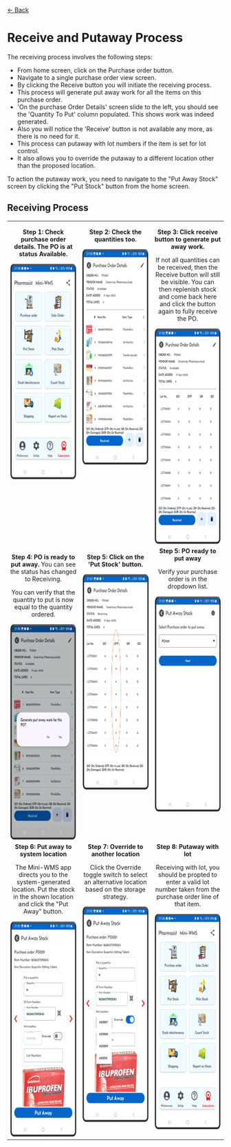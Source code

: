 [← Back](README.md)

<h1>Receive and Putaway Process</h1>
<p>The receiving process involves the following steps:</p>
<ul>
  <li>From home screen, click on the Purchase order button.</li>
  <li>Navigate to a single purchase order view screen.</li>
  <li>By clicking the Receive button you will initiate the receiving process.</li>
  <li>This process will generate put away work for all the items on this purchase order.</li>
  <li>'On the purchase Order Details' screen slide to the left, you should see the 'Quantity To Put' column populated. This shows work was indeed generated.</li>
  <li>Also you will notice the 'Receive' button is not available any more, as there is no need for it.</li>
  <li>This process can putaway with lot numbers if the item is set for lot control.</li>
  <li>It also allows you to override the putaway to a different location other than the proposed location.</li>
</ul>

<p>To action the putaway work, you need to navigate to the "Put Away Stock" screen by clicking the "Put Stock" button from the home screen.</p>

<h2>Receiving Process</h2>
<table style="width: 100%; border-collapse: collapse;">
  <tr>
    <!-- Column 1 -->
    <td style="width: 33%; text-align: center; vertical-align: top;">
      <p><strong>Step 1: Check purchase order details. The PO is at status Available.</strong></p>
      <img src="asset/receiving1.png" alt="Step 1" style="height:500px;">
    </td>
    <!-- Column 2 -->
    <td style="width: 33%; text-align: center; vertical-align: top;">
      <p><strong>Step 2: Check the quantities too.</strong></p>
      <img src="asset/receiving2.png" alt="Step 2" style="height:500px;">
    </td>
    <!-- Column 3 -->
    <td style="width: 33%; text-align: center; vertical-align: top;">
      <p><strong>Step 3: Click receive button to generate put away work.</strong></p>
      <p>If not all quantities can be received, then the Receive button will still be visible. You can then replenish stock and come back here and click the button again to fully receive the PO.</p>
      <img src="asset/receiving3.png" alt="Step 3" style="height:500px;">
    </td>
  </tr>
  <tr>
    <!-- Column 1 -->
    <td style="width: 33%; text-align: center; vertical-align: top;">
      <p><strong>Step 4: PO is ready to put away.</strong> You can see the status has changed to Receiving.</p>
      <p>You can verify that the quantity to put is now equal to the quantity ordered.</p>
      <img src="asset/receiving4.png" alt="Step 1" style="height:500px;">
    </td>
    <!-- Column 2 -->
    <td style="width: 33%; text-align: center; vertical-align: top;">
      <p><strong>Step 5: Click on the 'Put Stock' button.</strong></p>
      <img src="asset/receiving5.png" alt="Step 1" style="height:500px;">
    </td>
    <!-- Column 3 -->
    <td style="width: 33%; text-align: center; vertical-align: top;">
            <strong>Step 5: PO ready to put away</strong>
      <p>Verify your purchase order is in the dropdown list.</p>
      <img src="asset/receiving6.png" alt="Step 1" style="height:500px;">
    </td>
  </tr>
  <tr>
    <!-- Column 1 -->
    <td style="width: 33%; text-align: center; vertical-align: top;">
      <strong>Step 6: Put away to system location</strong>
      <p>The Mini-WMS app directs you to the system-generated location. Put the stock in the shown location and click the "Put Away" button.</p>
      <img src="asset/receiving7.png" alt="Step 2" style="height:500px;">
    </td>
    <!-- Column 2 -->
    <td style="width: 33%; text-align: center; vertical-align: top;">
      <strong>Step 7: Override to another location</strong>
      <p>Click the Override toggle switch to select an alternative location based on the storage strategy.</p>
      <img src="asset/receiving8.png" alt="Step 3" style="height:500px;">
    </td>
    <!-- Column 3 -->
    <td style="width: 33%; text-align: center; vertical-align: top;">
      <strong>Step 8: Putaway with lot</strong>
      <p>Receiving with lot, you should be propted to enter a valid lot number taken from the purchase order line of that item.</p>
      <img src="asset/receiving1.png" alt="Step 3" style="height:500px;">
    </td>
  </tr>
</table>

